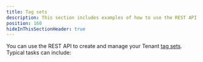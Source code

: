 ```yaml
---
title: Tag sets
description: This section includes examples of how to use the REST API to create and manage Tenant tag sets in Octopus.
position: 160
hideInThisSectionHeader: true
---
```

You can use the REST API to create and manage your Tenant [tag sets](/docs/deployments/patterns/multi-tenant-deployments/tenant-tags.md#TenantTags-Managingtenanttags). Typical tasks can include: